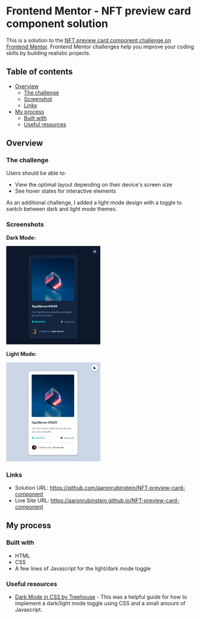 # Frontend Mentor - NFT preview card component solution

This is a solution to the [NFT preview card component challenge on Frontend Mentor](https://www.frontendmentor.io/challenges/nft-preview-card-component-SbdUL_w0U). Frontend Mentor challenges help you improve your coding skills by building realistic projects. 

## Table of contents

- [Overview](#overview)
  - [The challenge](#the-challenge)
  - [Screenshot](#screenshot)
  - [Links](#links)
- [My process](#my-process)
  - [Built with](#built-with)
  - [Useful resources](#useful-resources)

## Overview

### The challenge

Users should be able to:

- View the optimal layout depending on their device's screen size
- See hover states for interactive elements

As an additional challenge, I added a light mode design with a toggle to switch between dark and light mode themes. 

### Screenshots

**Dark Mode:**

<img src="./solution/dark-mode-solution.jpg" width=50% height=50%>

**Light Mode:**

<img src="./solution/light-mode-solution.jpg" width=50% height=50%>

### Links

- Solution URL: https://github.com/aaronrubinstein/NFT-preview-card-component
- Live Site URL: https://aaronrubinstein.github.io/NFT-preview-card-component

## My process

### Built with

- HTML
- CSS
- A few lines of Javascript for the light/dark mode toggle

### Useful resources

- [Dark Mode in CSS by Treehouse](https://www.youtube.com/watch?v=xPC8DhxItTU) - This was a helpful guide for how to implement a dark/light mode toggle using CSS and a small amount of Javascript.
